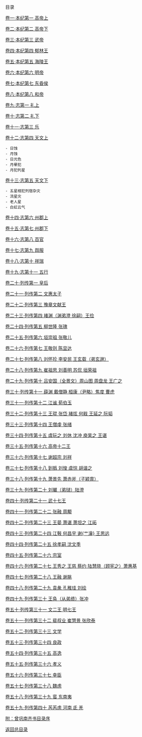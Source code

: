 目录 

[卷一·本纪第一 高帝上](卷一·本纪第一.md)

[卷二·本纪第二 高帝下](卷二·本纪第二.md)

[卷三·本纪第三 武帝](卷三·本纪第三.md)

[卷四·本纪第四 郁林王](卷四·本纪第四.md)

[卷五·本纪第五 海陵王](卷五·本纪第五.md)

[卷六·本纪第六 明帝](卷六·本纪第六.md)

[卷七·本纪第七 东昏侯](卷七·本纪第七.md)

[卷八·本纪第八 和帝](卷八·本纪第八.md)

[卷九·志第一 礼上](卷九·志第一.md)

[卷十·志第二 礼下](卷十·志第二.md)

[卷十一·志第三 乐](卷十一·志第三.md)

[卷十二·志第四 天文上](卷十二·志第四.md)

    - 日蚀
    - 月蚀
    - 日光色
    - 月晕犯
    - 月犯列星

[卷十三·志第五 天文下](卷十三·志第五.md)

    - 五星相犯列宿杂灾
    - 流星灾
    - 老人星
    - 白虹云气

[卷十四·志第六 州郡上](卷十四·志第六.md)

[卷十五·志第七 州郡下](卷十五·志第七.md)

[卷十六·志第八 百官](卷十六·志第八.md)

[卷十七·志第九 舆服](卷十七·志第九.md)

[卷十八·志第十 祥瑞](卷十八·志第十.md)

[卷十九·志第十一 五行](卷十九·志第十一.md)

[卷二十·列传第一 皇后](卷二十·列传第一.md)

[卷二十一·列传第二 文惠太子](卷二十一·列传第二.md)

[卷二十二·列传第三 豫章文献王](卷二十二·列传第三.md)

[卷二十三·列传第四 褚渊（渊弟澄 徐嗣）王俭](卷二十三·列传第四.md)

[卷二十四·列传第五 柳世隆 张瑰](卷二十四·列传第五.md)

[卷二十五·列传第六 垣崇祖 张敬儿](卷二十五·列传第六.md)

[卷二十六·列传第七 王敬则 陈显达](卷二十六·列传第七.md)

[卷二十七·列传第八 刘怀珍 李安民 王玄载（弟玄邈）](卷二十七·列传第八.md)

[卷二十八·列传第九 崔祖思 刘善明 苏侃 垣荣祖](卷二十八·列传第九.md)

[卷二十九·列传第十 吕安国（全景文）周山图 周盘龙 王广之](卷二十九·列传第十.md)

[卷三十·列传第十一 薛渊 戴僧静 桓康（尹略）焦度 曹虎](卷三十·列传第十一.md)

[卷三十一·列传第十二 江谧 荀伯玉](卷三十一·列传第十二.md)

[卷三十二·列传第十三 王琨 张岱 褚炫 何戢 王延之 阮韬](卷三十二·列传第十三.md)

[卷三十三·列传第十四 王僧虔 张绪](卷三十三·列传第十四.md)

[卷三十四·列传第十五 虞玩之 刘休 沈冲 庾杲之 王谌](卷三十四·列传第十五.md)

[卷三十五·列传第十六 高帝十二王](卷三十五·列传第十六.md)

[卷三十六·列传第十七 谢超宗 刘祥](卷三十六·列传第十七.md)

[卷三十七·列传第十八 到撝 刘悛 虞悰 胡谐之](卷三十七·列传第十八.md)

[卷三十八·列传第十九 萧景先 萧赤斧（子颖胄）](卷三十八·列传第十九.md)

[卷三十九·列传第二十 刘瓛（弟琎）陆澄](卷三十九·列传第二十.md)

[卷四十·列传第二十一 武十七王](卷四十·列传第二十一.md)

[卷四十一·列传第二十二 张融 周颙](卷四十一·列传第二十二.md)

[卷四十二·列传第二十三 王晏 萧谌 萧坦之 江祏](卷四十二·列传第二十三.md)

[卷四十三·列传第二十四 江斅 何昌宇 谢{艹瀹} 王思远](卷四十三·列传第二十四.md)

[卷四十四·列传第二十五 徐孝嗣 沈文季](卷四十四·列传第二十五.md)

[卷四十五·列传第二十六 宗室](卷四十五·列传第二十六.md)

[卷四十六·列传第二十七 王秀之 王慈 蔡约 陆慧晓（顾宪之）萧惠基](卷四十六·列传第二十七.md)

[卷四十七·列传第二十八 王融 谢朓](卷四十七·列传第二十八.md)

[卷四十八·列传第二十九 袁彖 孔稚珪 刘绘](卷四十八·列传第二十九.md)

[卷四十九·列传第三十 王奂（从弟缋）张冲](卷四十九·列传第三十.md)

[卷五十·列传第三十一 文二王 明七王](卷五十·列传第三十一.md)

[卷五十一·列传第三十二 裴叔业 崔慧景 张欣泰](卷五十一·列传第三十二.md)

[卷五十二·列传第三十三 文学](卷五十二·列传第三十三.md)

[卷五十三·列传第三十四 良政](卷五十三·列传第三十四.md)

[卷五十四·列传第三十五 高逸](卷五十四·列传第三十五.md)

[卷五十五·列传第三十六 孝义](卷五十五·列传第三十六.md)

[卷五十六·列传第三十七 幸臣](卷五十六·列传第三十七.md)

[卷五十七·列传第三十八 魏虏](卷五十七·列传第三十八.md)

[卷五十八·列传第三十九 蛮 东南夷](卷五十八·列传第三十九.md)

[卷五十九·列传第四十 芮芮虏 河南 氐 羌](卷五十九·列传第四十.md)

[附：曾巩南齐书目录序](附：曾巩南齐书目录序.md)

[返回总目录](../总目录.md)
